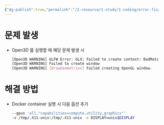 ```yaml
---
{"dg-publish":true,"permalink":"/2-resource/1-study/1-coding/error-fix/open3-d-warning-glfw-error/","tags":["Study/Coding/solution"],"noteIcon":"","created":"2024-07-09"}
---
```


# 문제 발생
- Open3D 를 실행할 때 해당 문제 발생 시
	```bash
	[Open3D WARNING] GLFW Error: GLX: Failed to create context: BadMatch (invalid parameter attributes)
	[Open3D WARNING] Failed to create window
	[Open3D WARNING] [DrawGeometries] Failed creating OpenGL window.
	```

# 해결 방법
- Docker container 실행 시 다음 옵션 추가
	```bash
	--gpus 'all,"capabilities=compute,utility,graphics"'
	-v /tmp/.X11-unix:/tmp/.X11-unix -e DISPLAY=unix$DISPLAY
	```

